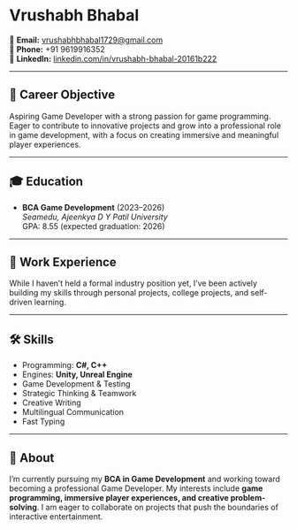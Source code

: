 # Vrushabh Bhabal

📧 **Email:** [vrushabhbhabal1729@gmail.com](mailto:vrushabhbhabal1729@gmail.com)  
📱 **Phone:** +91 9619916352  
🔗 **LinkedIn:** [linkedin.com/in/vrushabh-bhabal-20161b222](https://www.linkedin.com/in/vrushabh-bhabal-20161b222)  

---

## 🎯 Career Objective
Aspiring Game Developer with a strong passion for game programming. Eager to contribute to innovative projects and grow into a professional role in game development, with a focus on creating immersive and meaningful player experiences.

---

## 🎓 Education
- **BCA Game Development** (2023–2026)  
  *Seamedu, Ajeenkya D Y Patil University*  
  GPA: 8.55 (expected graduation: 2026)

---

## 💼 Work Experience
While I haven’t held a formal industry position yet, I’ve been actively building my skills through personal projects, college projects, and self-driven learning.

---

## 🛠 Skills
- Programming: **C#, C++**
- Engines: **Unity, Unreal Engine**
- Game Development & Testing
- Strategic Thinking & Teamwork
- Creative Writing
- Multilingual Communication
- Fast Typing

---

## 📌 About
I’m currently pursuing my **BCA in Game Development** and working toward becoming a professional Game Developer. My interests include **game programming, immersive player experiences, and creative problem-solving**. I am eager to collaborate on projects that push the boundaries of interactive entertainment.
